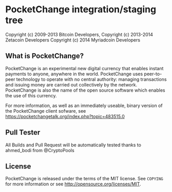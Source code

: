 PocketChange integration/staging tree
===================================

Copyright (c) 2009-2013 Bitcoin Developers,
Copyright (c) 2013-2014 Zetacoin Developers
Copyright (c) 2014 Myriadcoin Developers

What is PocketChange?
------------------

PocketChange is an experimental new digital currency that enables instant payments to
anyone, anywhere in the world. PocketChange uses peer-to-peer technology to operate
with no central authority: managing transactions and issuing money are carried
out collectively by the network. PocketChange is also the name of the open source
software which enables the use of this currency.

For more information, as well as an immediately useable, binary version of
the PocketChange client sofware, see https://pocketchangetalk.org/index.php?topic=483515.0

Pull Tester
-----------
All Builds and Pull Request will be automatically tested thanks to ahmed_bodi from @CryptoPools

License
-------

PocketChange is released under the terms of the MIT license. See `COPYING` for more
information or see http://opensource.org/licenses/MIT.
